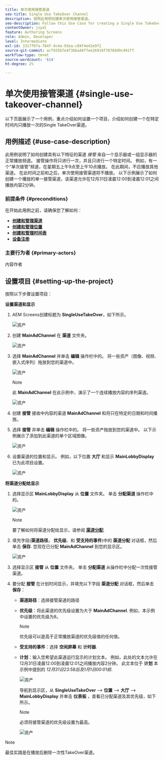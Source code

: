 ```yaml
---
title: 单次使用接管渠道
seo-title: Single Use TakeOver Channel
description: 按照此用例创建单次使用接管渠道。
seo-description: Follow this Use Case for creating a Single Use TakeOver Channel.
contentOwner: jsyal
feature: Authoring Screens
role: Admin, Developer
level: Intermediate
exl-id: 3317f07a-784f-4c4a-93ea-c84f4e42e9f2
source-git-commit: acf925b7e4f3bba44ffee26919f7078dd9c491ff
workflow-type: tm+mt
source-wordcount: '614'
ht-degree: 2%

---
```


# 单次使用接管渠道 {#single-use-takeover-channel}

以下页面展示了一个用例，重点介绍如何设置一个项目，介绍如何创建一个在特定时间内只播放一次的Single TakeOver渠道。


## 用例描述 {#use-case-description}

此用例说明了如何创建具有以下特征的渠道 *接管* 来自一个显示器或一组显示器的正常播放频道。 接管操作将只进行一次，并且只进行一个特定时间。
例如，有一个“单次接管”频道，在星期五上午9点至上午10点播放。 在此期间，不应播放其他渠道。 在此时间之前和之后，单次使用接管渠道将不播放。 以下示例展示了如何创建一个播放的单一接管渠道，该渠道允许在12月31日凌晨12:00到凌晨12:01之间播放内容2分钟。

### 前提条件 {#preconditions}

在开始此用例之前，请确保您了解如何：

* **[创建和管理渠道](managing-channels.md)**
* **[创建和管理位置](managing-locations.md)**
* **[创建和管理时间表](managing-schedules.md)**
* **[设备注册](device-registration.md)**

### 主要行为者 {#primary-actors}

内容作者

## 设置项目 {#setting-up-the-project}

按照以下步骤设置项目：

**设置渠道和显示**

1. AEM Screens创建标题为 **SingleUseTakeOver**，如下所示。

   ![资产](assets/single-takeover1.png)

1. 创建 **MainAdChannel** 在 **渠道** 文件夹。

   ![资产](assets/single-takeover2.png)

1. 选择 **MainAdChannel** 并单击 **编辑** 操作栏中的。 将一些资产（图像、视频、嵌入式序列）拖放到您的渠道中。

   ![资产](assets/single-takeover2.png)


   >[!NOTE]
   >此 **MainAdChannel** 在此示例中，演示了一个连续播放内容的序列渠道。

   ![资产](assets/single-takeover3.png)

1. 创建 **接管** 接收中内容的渠道 **MainAdChannel** 和将只在特定的日期和时间播放。

1. 选择 **接管** 并单击 **编辑** 操作栏中的。 将一些资产拖放到您的渠道中。 以下示例展示了添加到此渠道的单个区域图像。

   ![资产](assets/single-takeover4.png)

1. 设置渠道的位置和显示。 例如，以下位置 **大厅** 和显示 **MainLobbyDisplay** 已为此项目设置。

   ![资产](assets/single-takeover5.png)

**将渠道分配给显示**

1. 选择显示区 **MainLobbyDisplay** 从 **位置** 文件夹。 单击 **分配渠道** 操作栏中的。

   ![资产](assets/single-takeover6.png)

   >[!NOTE]
   >要了解如何将渠道分配给显示，请参阅 **[渠道分配](channel-assignment.md)**.

1. 填充字段(**渠道路径**， **优先级**、和 **受支持的事件**)中的 **渠道分配** 对话框，然后单击 **保存**. 您现在已分配 **MainAdChannel** 到您的显示区。

   ![资产](assets/single-takeover7.png)

1. 选择显示区 **接管** 从 **位置** 文件夹。 单击 **分配渠道** 从操作栏中分配一次性接管渠道。

1. 要分配 **接管** 在计划时间显示，并填充以下字段 **渠道分配** 对话框，然后单击 **保存**：

   * **渠道路径**：选择接管渠道的路径
   * **优先级**：将此渠道的优先级设置为大于 **MainAdChannel**. 例如，本示例中设置的优先级为8。

      >[!NOTE]
      >优先级可以是高于正常播放渠道的优先级值的任何值。
   * **受支持的事件**：选择 **空闲屏幕** 和 **计时器**.
   * **计划**：输入您希望此渠道运行显示的计划文本。 例如，此处的文本允许在12月31日凌晨12:00到凌晨12:01之间播放内容2分钟。
此文本位于 **计划** 本示例中提到的 *12月31日23:58后及1月1日00:01前*.

      ![资产](assets/single-takeover8.png)

      导航到显示区，从 **SingleUseTakeOver** —> **位置** —> **大厅** —> **MainLobbyDisplay** 并单击 **仪表板** ，查看已分配渠道及其优先级，如下所示。

      >[!NOTE]
      >必须将接管渠道的优先级设置为最高。

      ![资产](assets/single-takeover9.png)

>[!NOTE]
>
>最佳实践是在播放后删除一次性TakeOver渠道。
